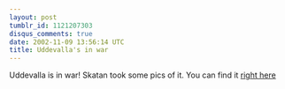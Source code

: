 ```yaml
---
layout: post
tumblr_id: 1121207303
disqus_comments: true
date: 2002-11-09 13:56:14 UTC
title: Uddevalla's in war
---
```


Uddevalla is in war! Skatan took some pics of it. You can find it <a href="http://212.37.105.37/inc/skatanwar/" target="_blank">right here</a>
